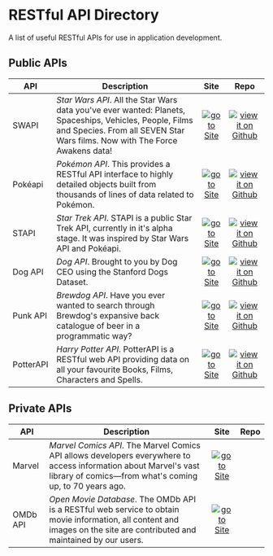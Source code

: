 # RESTful API Directory

A list of useful RESTful APIs for use in application development.

## Public APIs

| API | Description | Site | Repo
| --- | ----------- | :--------: | :-: |
| SWAPI | *Star Wars API*. All the Star Wars data you've ever wanted: Planets, Spaceships, Vehicles, People, Films and Species. From all SEVEN Star Wars films. Now with The Force Awakens data! | [![go to Site][link-icon]](https://swapi.co/) | [![view it on Github][github-icon]](https://github.com/phalt/swapi) |
| Pokéapi | *Pokémon API*. This provides a RESTful API interface to highly detailed objects built from thousands of lines of data related to Pokémon.  | [![go to Site][link-icon]](https://pokeapi.co/) | [![view it on Github][github-icon]](https://github.com/PokeAPI/pokeapi) |
| STAPI | *Star Trek API*. STAPI is a public Star Trek API, currently in it's alpha stage. It was inspired by Star Wars API and Pokéapi. | [![go to Site][link-icon]](https://stapi.co/) | [![view it on Github][github-icon]](https://github.com/cezarykluczynski/stapi) |
| Dog API | *Dog API*. Brought to you by Dog CEO using the Stanford Dogs Dataset. | [![go to Site][link-icon]](https://dog.ceo/dog-api/) | [![view it on Github][github-icon]](https://github.com/ElliottLandsborough/dog-ceo-api) |
| Punk API | *Brewdog API*. Have you ever wanted to search through Brewdog's expansive back catalogue of beer in a programmatic way? | [![go to Site][link-icon]](https://punkapi.com/) | [![view it on Github][github-icon]](https://github.com/samjbmason/punkapi-db) |
| PotterAPI | *Harry Potter API*. PotterAPI is a RESTful web API providing data on all your favourite Books, Films, Characters and Spells. | [![go to Site][link-icon]](http://potterapi.herokuapp.com/) | [![view it on Github][github-icon]](https://github.com/ahowell2/PotterAPICode) | 

## Private APIs

| API | Description | Site | Repo
| --- | ----------- | :--------: | :-: |
| Marvel | *Marvel Comics API*. The Marvel Comics API allows developers everywhere to access information about Marvel's vast library of comics—from what's coming up, to 70 years ago. | [![go to Site][link-icon]](https://developer.marvel.com/) |  |
| OMDb API | *Open Movie Database*. The OMDb API is a RESTful web service to obtain movie information, all content and images on the site are contributed and maintained by our users. | [![go to Site][link-icon]](http://www.omdbapi.com/) |  |

[link-icon]: https://www.naturamediterraneo.com/forum/immagini/link_icon.gif
[github-icon]: https://www.codeproject.com/script/Membership/Images/octicons_github.png